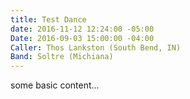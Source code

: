 ```yaml
---
title: Test Dance
date: 2016-11-12 12:24:00 -05:00
Date: 2016-09-03 15:00:00 -04:00
Caller: Thos Lankston (South Bend, IN)
Band: Soltre (Michiana)
---
```


some basic content...